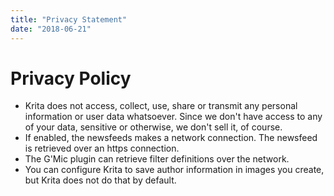 ```yaml
---
title: "Privacy Statement"
date: "2018-06-21"
---
```


# Privacy Policy

- Krita does not access, collect, use, share or transmit any personal information or user data whatsoever. Since we don't have access to any of your data, sensitive or otherwise, we don't sell it, of course.
- If enabled, the newsfeeds makes a network connection. The newsfeed is retrieved over an https connection.
- The G'Mic plugin can retrieve filter definitions over the network.
- You can configure Krita to save author information in images you create, but Krita does not do that by default.

